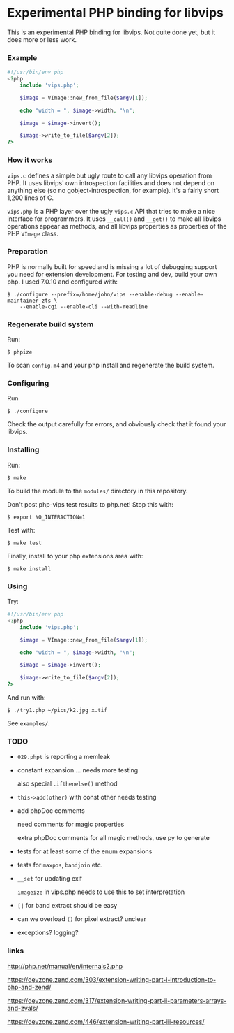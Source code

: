 # Experimental PHP binding for libvips 

This is an experimental PHP binding for libvips. Not quite done yet, but 
it does more or less work. 

### Example

```php
#!/usr/bin/env php
<?php
	include 'vips.php';

	$image = VImage::new_from_file($argv[1]); 

	echo "width = ", $image->width, "\n";

	$image = $image->invert();

	$image->write_to_file($argv[2]);
?>
```

### How it works

`vips.c` defines a simple but ugly route to call any libvips operation from PHP.
It uses libvips' own introspection facilities and does not depend on anything
else (so no gobject-introspection, for example). It's a fairly short 1,200
lines of C.

`vips.php` is a PHP layer over the ugly `vips.c` API that tries to make a nice
interface for programmers. It uses `__call()` and `__get()` to make all
libvips operations appear as methods, and all libvips properties as 
properties of the PHP `VImage` class.  

### Preparation

PHP is normally built for speed and is missing a lot of debugging support you
need for extension development. For testing and dev, build your own php. 
I used 7.0.10 and configured with:

```
$ ./configure --prefix=/home/john/vips --enable-debug --enable-maintainer-zts \
	--enable-cgi --enable-cli --with-readline
```

### Regenerate build system

Run:

```
$ phpize
```

To scan `config.m4` and your php install and regenerate the build system.

### Configuring

Run

```
$ ./configure 
```

Check the output carefully for errors, and obviously check that it found your
libvips.

### Installing

Run:


```
$ make
```

To build the module to the `modules/` directory in this repository. 

Don't post php-vips test results to php.net! Stop this with:


```
$ export NO_INTERACTION=1
```


Test with:


```
$ make test
```

Finally, install to your php extensions area with:

```
$ make install
```

### Using

Try:

```php
#!/usr/bin/env php
<?php
	include 'vips.php';

	$image = VImage::new_from_file($argv[1]); 

	echo "width = ", $image->width, "\n";

	$image = $image->invert();

	$image->write_to_file($argv[2]);
?>
```

And run with:

```
$ ./try1.php ~/pics/k2.jpg x.tif
```

See `examples/`.

### TODO

* `029.phpt` is reporting a memleak

* constant expansion ... needs more testing
 
  also special `.ifthenelse()` method

* `this->add(other)` with const other needs testing

* add phpDoc comments 

  need comments for magic properties

  extra phpDoc comments for all magic methods, use py to generate

* tests for at least some of the enum expansions

* tests for `maxpos`, `bandjoin` etc.

* `__set` for updating exif

  `imageize` in vips.php needs to use this to set interpretation

* `[]` for band extract should be easy

* can we overload `()` for pixel extract? unclear

* exceptions? logging?

### links

http://php.net/manual/en/internals2.php

https://devzone.zend.com/303/extension-writing-part-i-introduction-to-php-and-zend/

https://devzone.zend.com/317/extension-writing-part-ii-parameters-arrays-and-zvals/

https://devzone.zend.com/446/extension-writing-part-iii-resources/

